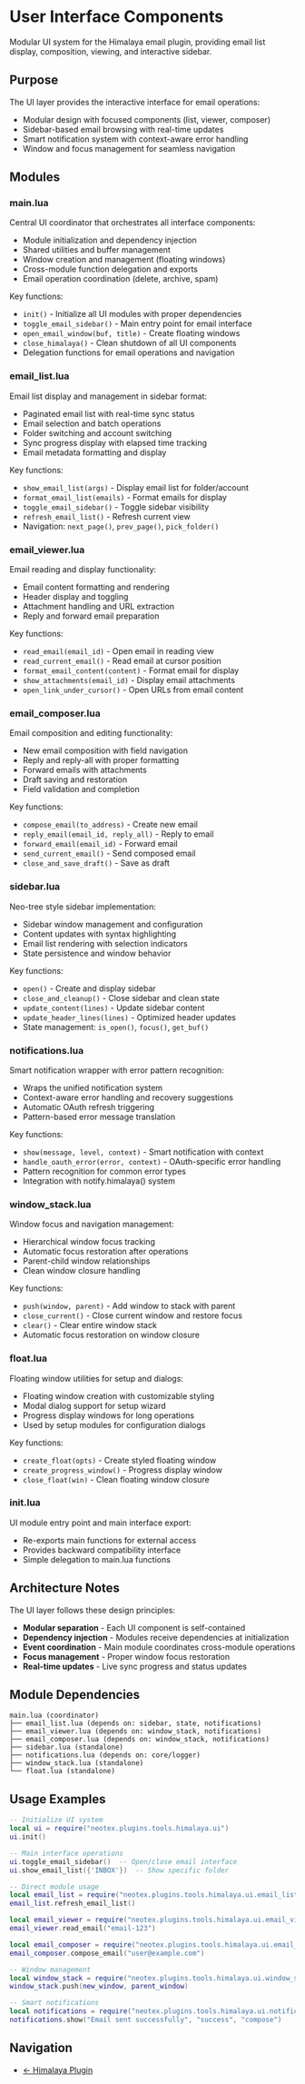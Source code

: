 # User Interface Components

Modular UI system for the Himalaya email plugin, providing email list display, composition, viewing, and interactive sidebar.

## Purpose

The UI layer provides the interactive interface for email operations:
- Modular design with focused components (list, viewer, composer)
- Sidebar-based email browsing with real-time updates
- Smart notification system with context-aware error handling
- Window and focus management for seamless navigation

## Modules

### main.lua
Central UI coordinator that orchestrates all interface components:
- Module initialization and dependency injection
- Shared utilities and buffer management
- Window creation and management (floating windows)
- Cross-module function delegation and exports
- Email operation coordination (delete, archive, spam)

Key functions:
- `init()` - Initialize all UI modules with proper dependencies
- `toggle_email_sidebar()` - Main entry point for email interface
- `open_email_window(buf, title)` - Create floating windows
- `close_himalaya()` - Clean shutdown of all UI components
- Delegation functions for email operations and navigation

<!-- TODO: Consider extracting window management into separate module -->
<!-- TODO: Add centralized UI state coordination -->

### email_list.lua
Email list display and management in sidebar format:
- Paginated email list with real-time sync status
- Email selection and batch operations
- Folder switching and account switching
- Sync progress display with elapsed time tracking
- Email metadata formatting and display

Key functions:
- `show_email_list(args)` - Display email list for folder/account
- `format_email_list(emails)` - Format emails for display
- `toggle_email_sidebar()` - Toggle sidebar visibility
- `refresh_email_list()` - Refresh current view
- Navigation: `next_page()`, `prev_page()`, `pick_folder()`

<!-- TODO: Add keyboard navigation within email list -->
<!-- TODO: Implement email preview on hover -->

### email_viewer.lua
Email reading and display functionality:
- Email content formatting and rendering
- Header display and toggling
- Attachment handling and URL extraction
- Reply and forward email preparation

Key functions:
- `read_email(email_id)` - Open email in reading view
- `read_current_email()` - Read email at cursor position
- `format_email_content(content)` - Format email for display
- `show_attachments(email_id)` - Display email attachments
- `open_link_under_cursor()` - Open URLs from email content

<!-- TODO: Add email search and filtering -->
<!-- TODO: Implement inline image display -->

### email_composer.lua
Email composition and editing functionality:
- New email composition with field navigation
- Reply and reply-all with proper formatting
- Forward emails with attachments
- Draft saving and restoration
- Field validation and completion

Key functions:
- `compose_email(to_address)` - Create new email
- `reply_email(email_id, reply_all)` - Reply to email
- `forward_email(email_id)` - Forward email
- `send_current_email()` - Send composed email
- `close_and_save_draft()` - Save as draft

<!-- TODO: Add attachment support for composition -->
<!-- TODO: Implement address book integration -->

### sidebar.lua
Neo-tree style sidebar implementation:
- Sidebar window management and configuration
- Content updates with syntax highlighting
- Email list rendering with selection indicators
- State persistence and window behavior

Key functions:
- `open()` - Create and display sidebar
- `close_and_cleanup()` - Close sidebar and clean state
- `update_content(lines)` - Update sidebar content
- `update_header_lines(lines)` - Optimized header updates
- State management: `is_open()`, `focus()`, `get_buf()`

<!-- TODO: Add sidebar resizing functionality -->
<!-- TODO: Implement sidebar themes and customization -->

### notifications.lua
Smart notification wrapper with error pattern recognition:
- Wraps the unified notification system
- Context-aware error handling and recovery suggestions
- Automatic OAuth refresh triggering
- Pattern-based error message translation

Key functions:
- `show(message, level, context)` - Smart notification with context
- `handle_oauth_error(error, context)` - OAuth-specific error handling
- Pattern recognition for common error types
- Integration with notify.himalaya() system

<!-- TODO: Add notification persistence and history -->
<!-- TODO: Implement user-configurable notification patterns -->

### window_stack.lua
Window focus and navigation management:
- Hierarchical window focus tracking
- Automatic focus restoration after operations
- Parent-child window relationships
- Clean window closure handling

Key functions:
- `push(window, parent)` - Add window to stack with parent
- `close_current()` - Close current window and restore focus
- `clear()` - Clear entire window stack
- Automatic focus restoration on window closure

<!-- TODO: Add window stack visualization for debugging -->
<!-- TODO: Implement window stack persistence across sessions -->

### float.lua
Floating window utilities for setup and dialogs:
- Floating window creation with customizable styling
- Modal dialog support for setup wizard
- Progress display windows for long operations
- Used by setup modules for configuration dialogs

Key functions:
- `create_float(opts)` - Create styled floating window
- `create_progress_window()` - Progress display window
- `close_float(win)` - Clean floating window closure

<!-- TODO: Add animation support for floating windows -->
<!-- TODO: Implement window position memory -->

### init.lua
UI module entry point and main interface export:
- Re-exports main functions for external access
- Provides backward compatibility interface
- Simple delegation to main.lua functions

## Architecture Notes

The UI layer follows these design principles:
- **Modular separation** - Each UI component is self-contained
- **Dependency injection** - Modules receive dependencies at initialization
- **Event coordination** - Main module coordinates cross-module operations
- **Focus management** - Proper window focus restoration
- **Real-time updates** - Live sync progress and status updates

## Module Dependencies

```
main.lua (coordinator)
├── email_list.lua (depends on: sidebar, state, notifications)
├── email_viewer.lua (depends on: window_stack, notifications)
├── email_composer.lua (depends on: window_stack, notifications)
├── sidebar.lua (standalone)
├── notifications.lua (depends on: core/logger)
├── window_stack.lua (standalone)
└── float.lua (standalone)
```

## Usage Examples

```lua
-- Initialize UI system
local ui = require("neotex.plugins.tools.himalaya.ui")
ui.init()

-- Main interface operations
ui.toggle_email_sidebar()  -- Open/close email interface
ui.show_email_list({'INBOX'})  -- Show specific folder

-- Direct module usage
local email_list = require("neotex.plugins.tools.himalaya.ui.email_list")
email_list.refresh_email_list()

local email_viewer = require("neotex.plugins.tools.himalaya.ui.email_viewer")
email_viewer.read_email("email-123")

local email_composer = require("neotex.plugins.tools.himalaya.ui.email_composer")
email_composer.compose_email("user@example.com")

-- Window management
local window_stack = require("neotex.plugins.tools.himalaya.ui.window_stack")
window_stack.push(new_window, parent_window)

-- Smart notifications
local notifications = require("neotex.plugins.tools.himalaya.ui.notifications")
notifications.show("Email sent successfully", "success", "compose")
```

## Navigation
- [← Himalaya Plugin](../README.md)